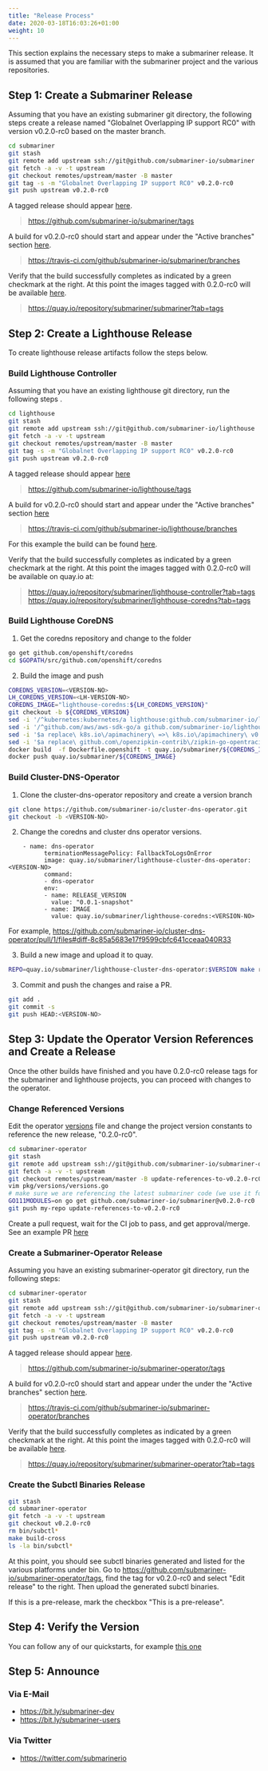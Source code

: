 ```yaml
---
title: "Release Process"
date: 2020-03-18T16:03:26+01:00
weight: 10
---
```


This section explains the necessary steps to make a submariner release.
It is assumed that you are familiar with the submariner project and the various repositories.


## Step 1: Create a Submariner Release


Assuming that you have an existing submariner git directory, the following steps create a release named "Globalnet Overlapping IP support RC0" with version v0.2.0-rc0 based on the master branch.

```bash
cd submariner
git stash
git remote add upstream ssh://git@github.com/submariner-io/submariner
git fetch -a -v -t upstream
git checkout remotes/upstream/master -B master
git tag -s -m "Globalnet Overlapping IP support RC0" v0.2.0-rc0
git push upstream v0.2.0-rc0
```

A tagged release should appear [here](https://github.com/submariner-io/submariner/tags).

> https://github.com/submariner-io/submariner/tags

A build for v0.2.0-rc0 should start and appear under the "Active branches" section [here](https://travis-ci.com/github/submariner-io/submariner/branches).

> https://travis-ci.com/github/submariner-io/submariner/branches

Verify that the build successfully completes as indicated by a green checkmark at the right. At this point the images tagged with 0.2.0-rc0 will be available [here](https://quay.io/repository/submariner/submariner?tab=tags).

> https://quay.io/repository/submariner/submariner?tab=tags

<!-- TODO(mangelajo) https://github.com/submariner-io/submariner-website/issues/46 -->


## Step 2: Create a Lighthouse Release

To create lighthouse release artifacts follow the steps below.

### Build Lighthouse Controller

Assuming that you have an existing lighthouse git directory, run the following steps .

```bash
cd lighthouse
git stash
git remote add upstream ssh://git@github.com/submariner-io/lighthouse
git fetch -a -v -t upstream
git checkout remotes/upstream/master -B master
git tag -s -m "Globalnet Overlapping IP support RC0" v0.2.0-rc0
git push upstream v0.2.0-rc0
```

A tagged release should appear [here](https://github.com/submariner-io/lighthouse/tags)

> https://github.com/submariner-io/lighthouse/tags

A build for v0.2.0-rc0 should start and appear under the "Active branches" section [here](https://travis-ci.com/github/submariner-io/lighthouse/branches)

> https://travis-ci.com/github/submariner-io/lighthouse/branches

For this example the build can be found [here](https://travis-ci.com/github/submariner-io/lighthouse/builds/153946391).

Verify that the build successfully completes as indicated by a green checkmark at the right. At this point the images tagged with 0.2.0-rc0 will be available on quay.io at:

> https://quay.io/repository/submariner/lighthouse-controller?tab=tags
> https://quay.io/repository/submariner/lighthouse-coredns?tab=tags

### Build Lighthouse CoreDNS

1) Get the coredns repository and change to the folder

```bash
go get github.com/openshift/coredns
cd $GOPATH/src/github.com/openshift/coredns
```
2) Build the image and push

```bash
COREDNS_VERSION=<VERSION-NO>
LH_COREDNS_VERSION=<LH-VERSION-NO>
COREDNS_IMAGE="lighthouse-coredns:${LH_COREDNS_VERSION}"
git checkout -b ${COREDNS_VERSION}
sed -i '/^kubernetes:kubernetes/a lighthouse:github.com/submariner-io/lighthouse/plugin/lighthouse' plugin.cfg
sed -i '/^github.com/aws/aws-sdk-go/a github.com/submariner-io/lighthouse v0.2.0' go.mod
sed -i '$a replace\ k8s.io\/apimachinery\ =>\ k8s.io\/apimachinery\ v0.0.0-20190313205120-d7deff9243b1' go.mod
sed -i '$a replace\ github.com\/openzipkin-contrib\/zipkin-go-opentracing\ =>\ github.com\/openzipkin-contrib\/zipkin-go-opentracing\ v0.3.5' go.mod
docker build  -f Dockerfile.openshift -t quay.io/submariner/${COREDNS_IMAGE} .
docker push quay.io/submariner/${COREDNS_IMAGE}
```

### Build Cluster-DNS-Operator

1) Clone the cluster-dns-operator repository and create a version branch

```bash
git clone https://github.com/submariner-io/cluster-dns-operator.git
git checkout -b <VERSION-NO>
```

2) Change the coredns and cluster dns operator versions.

```
	- name: dns-operator
          terminationMessagePolicy: FallbackToLogsOnError
          image: quay.io/submariner/lighthouse-cluster-dns-operator:<VERSION-NO>
          command:
          - dns-operator
          env:
          - name: RELEASE_VERSION
            value: "0.0.1-snapshot"
          - name: IMAGE
            value: quay.io/submariner/lighthouse-coredns:<VERSION-NO>
```

For example,
https://github.com/submariner-io/cluster-dns-operator/pull/1/files#diff-8c85a5683e17f9599cbfc641cceaa040R33

3) Build a new image and upload it to quay.

```bash
REPO=quay.io/submariner/lighthouse-cluster-dns-operator:$VERSION make release-local
```

3) Commit and push the changes and raise a PR.

```bash
git add .
git commit -s
git push HEAD:<VERSION-NO>
```

## Step 3: Update the Operator Version References and Create a Release

Once the other builds have finished and you have 0.2.0-rc0 release tags for the submariner and lighthouse projects, you can proceed with changes to the operator.

### Change Referenced Versions

Edit the operator [versions](https://github.com/submariner-io/submariner-operator/edit/master/pkg/versions/versions.go) file and change the project version constants to reference the new release, "0.2.0-rc0".


```bash
cd submariner-operator
git stash
git remote add upstream ssh://git@github.com/submariner-io/submariner-operator
git fetch -a -v -t upstream
git checkout remotes/upstream/master -B update-references-to-v0.2.0-rc0
vim pkg/versions/versions.go
# make sure we are referencing the latest submariner code (we use it for verify-connectivity and the API)
GO111MODULES=on go get github.com/submariner-io/submariner@v0.2.0-rc0
git push my-repo update-references-to-v0.2.0-rc0
```


Create a pull request, wait for the CI job to pass, and get approval/merge. See an example PR [here](https://github.com/submariner-io/submariner-operator/pull/276)


### Create a Submariner-Operator Release

Assuming you have an existing submariner-operator git directory, run the following steps:

```bash
cd submariner-operator
git stash
git remote add upstream ssh://git@github.com/submariner-io/submariner-operator
git fetch -a -v -t upstream
git checkout remotes/upstream/master -B master
git tag -s -m "Globalnet Overlapping IP support RC0" v0.2.0-rc0
git push upstream v0.2.0-rc0
```

A tagged release should appear [here](https://github.com/submariner-io/submariner-operator/tags).

> https://github.com/submariner-io/submariner-operator/tags

A build for v0.2.0-rc0 should start and appear under the under the "Active branches" section [here](https://travis-ci.com/github/submariner-io/submariner-operator/branches).

> https://travis-ci.com/github/submariner-io/submariner-operator/branches

Verify that the build successfully completes as indicated by a green checkmark at the right.
At this point the images tagged with 0.2.0-rc0 will be available [here](https://quay.io/repository/submariner/submariner-operator?tab=tags).

> https://quay.io/repository/submariner/submariner-operator?tab=tags


### Create the Subctl Binaries Release

```bash
git stash
cd submariner-operator
git fetch -a -v -t upstream
git checkout v0.2.0-rc0
rm bin/subctl*
make build-cross
ls -la bin/subctl*
```
At this point, you should see subctl binaries generated and listed for the various platforms under bin.
Go to https://github.com/submariner-io/submariner-operator/tags, find the tag for v0.2.0-rc0 and select "Edit release" to the right. Then upload the generated subctl binaries.

If this is a pre-release, mark the checkbox "This is a pre-release".

## Step 4: Verify the Version

You can follow any of our quickstarts, for example [this one](../../quickstart/openshiftgn/)

## Step 5: Announce

### Via E-Mail

* <https://bit.ly/submariner-dev>
* <https://bit.ly/submariner-users>

### Via Twitter

* <https://twitter.com/submarinerio>
